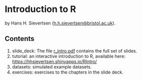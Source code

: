 # Introduction to R

by Hans H. Sievertsen (h.h.sievertsen@bristol.ac.uk). 

## Contents

1. slide_deck: The file  [r_intro.pdf](https://github.com/hhsievertsen/R_introduction/blob/53b38a1978246f611b2fef6b8d6882fd406c8daf/slide_deck/r_intro.pdf) contains the full set of slides.
2. tutorial:  an interactive introduction to R, available here: https://hhsievertsen.shinyapps.io/RIntro/
3. datasets: simulated example datasets. 
4. exercises: exercises to the chapters in the slide deck. 

